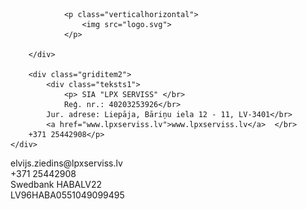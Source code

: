 <!DOCTYPE html>

<html>
<head>
	<meta charset="UTF-8">
	<meta name="LPX serviss" >
	<title>LPX serviss</title>
	<link rel="stylesheet" type="text/css" href="style.css">
	<link href="https://fonts.googleapis.com/css?family=Roboto+Mono:500| Roboto:400,500,700" rel="stylesheet">    
	<link rel="icon" type="image" href="favicon.svg">
	<link rel="alternate icon" href="favicon.ico">
	
	
</head>

<body>
	<div class="grid">
		<div class="griditem1">
			
				<p class="verticalhorizontal">
					<img src="logo.svg">
				</p>
			
		</div>
		
		<div class="griditem2">
			<div class="teksts1">
				<p> SIA "LPX SERVISS" </br> 
				Reģ. nr.: 40203253926</br>
			Jur. adrese: Liepāja, Bāriņu iela 12 - 11, LV-3401</br>
			<a href="www.lpxserviss.lv">www.lpxserviss.lv</a>  </br>
		+371 25442908</p>
	</div>
</div>

<div class="griditem3">
	<div class="teksts2">
		<p> elvijs.ziedins@lpxserviss.lv </br>
		+371 25442908</br>
	Swedbank HABALV22 </br>
LV96HABA0551049099495</p>
</div>
</div>
</div>
</body>

</html>
